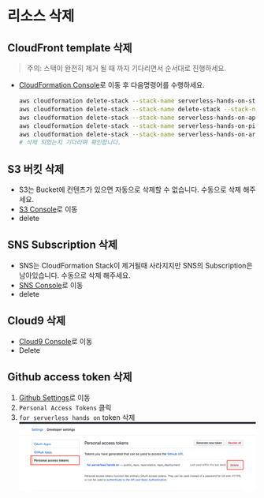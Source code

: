 # 리소스 삭제

## CloudFront template 삭제

> 주의: 스택이 완전히 제거 될 때 까지 기다리면서 순서대로 진행하세요.
- [CloudFormation Console](https://console.aws.amazon.com/cloudformation/home?region=ap-southeast-1#/stacks?filter=active&tab=outputs)로 이동 후 다음명령어를 수행하세요.

  ```bash
  aws cloudformation delete-stack --stack-name serverless-hands-on-static-web
  aws cloudformation delete-stack --stack-name delete-stack --stack-name serverless-hands-on-static-web
  aws cloudformation delete-stack --stack-name serverless-hands-on-api-server
  aws cloudformation delete-stack --stack-name serverless-hands-on-pipeline
  aws cloudformation delete-stack --stack-name serverless-hands-on-artifacts-bucket
  # 삭제 되었는지 기다리며 확인합니다.
  ```

## S3 버킷 삭제
- S3는 Bucket에 컨텐츠가 있으면 자동으로 삭제할 수 없습니다. 수동으로 삭제 해주세요.
- [S3 Console](https://s3.console.aws.amazon.com/)로 이동
- delete

## SNS Subscription 삭제
- SNS는 CloudFormation Stack이 제거될때 사라지지만 SNS의 Subscription은 남아있습니다. 수동으로 삭제 해주세요.
- [SNS Console](https://console.aws.amazon.com/sns/v2/home?region=ap-southeast-1#/subscriptions)로 이동
- delete

## Cloud9 삭제
- [Cloud9 Console](https://console.aws.amazon.com/cloud9/home?region=ap-southeast-1#)로 이동
- Delete

## Github access token 삭제
1. [Github Settings](https://github.com/settings/tokens)로 이동
2. `Personal Access Tokens` 클릭
3. `for serverless hands on` token 삭제
    ![github-delete-token](images/github-delete-token.png)

